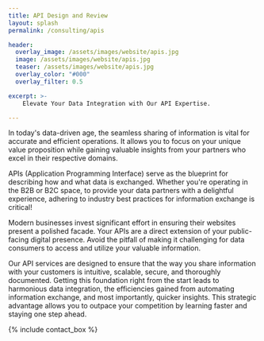 ```yaml
---
title: API Design and Review
layout: splash
permalink: /consulting/apis

header:
  overlay_image: /assets/images/website/apis.jpg
  image: /assets/images/website/apis.jpg
  teaser: /assets/images/website/apis.jpg
  overlay_color: "#000"
  overlay_filter: 0.5

excerpt: >-
    Elevate Your Data Integration with Our API Expertise.

---
```


In today's data-driven age, the seamless sharing of information is vital for accurate and efficient operations. It allows you to focus on your unique value proposition while gaining valuable insights from your partners who excel in their respective domains.

APIs (Application Programming Interface) serve as the blueprint for describing how and what data is exchanged. Whether you're operating in the B2B or B2C space, to provide your data partners with a delightful experience, adhering to industry best practices for information exchange is critical!

Modern businesses invest significant effort in ensuring their websites present a polished facade. Your APIs are a direct extension of your public-facing digital presence. Avoid the pitfall of making it challenging for data consumers to access and utilize your valuable information.

Our API services are designed to ensure that the way you share information with your customers is intuitive, scalable, secure, and thoroughly documented. Getting this foundation right from the start leads to harmonious data integration, the efficiencies gained from automating information exchange, and most importantly, quicker insights. This strategic advantage allows you to outpace your competition by learning faster and staying one step ahead.

{% include contact_box %}